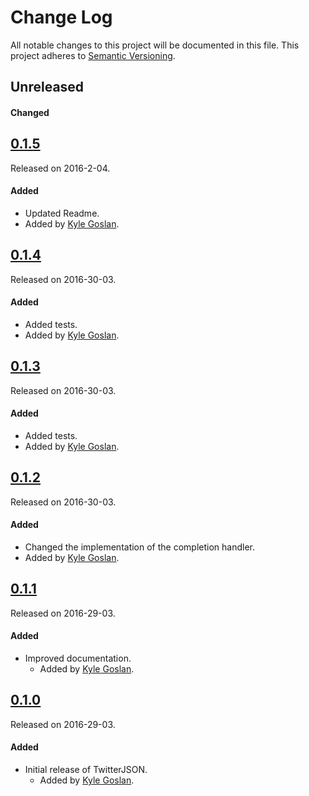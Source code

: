 # Change Log
All notable changes to this project will be documented in this file.
This project adheres to [Semantic Versioning](http://semver.org/).

## Unreleased
#### Changed

## [0.1.5](https://github.com/KyleGoslan/SKTimer/releases/tag/0.1.5)
Released on 2016-2-04.

#### Added
- Updated Readme.
- Added by [Kyle Goslan](https://github.com/KyleGoslan).

## [0.1.4](https://github.com/KyleGoslan/SKTimer/releases/tag/0.1.4)
Released on 2016-30-03.

#### Added
- Added tests.
- Added by [Kyle Goslan](https://github.com/KyleGoslan).


## [0.1.3](https://github.com/KyleGoslan/SKTimer/releases/tag/0.1.2)
Released on 2016-30-03.

#### Added
- Added tests.
- Added by [Kyle Goslan](https://github.com/KyleGoslan).


## [0.1.2](https://github.com/KyleGoslan/SKTimer/releases/tag/0.1.2)
Released on 2016-30-03.

#### Added
- Changed the implementation of the completion handler.
- Added by [Kyle Goslan](https://github.com/KyleGoslan).



## [0.1.1](https://github.com/KyleGoslan/SKTimer/releases/tag/0.1.1)
Released on 2016-29-03.

#### Added
- Improved documentation.
  - Added by [Kyle Goslan](https://github.com/KyleGoslan).



## [0.1.0](https://github.com/KyleGoslan/SKTimer/releases/tag/0.1.0)
Released on 2016-29-03.

#### Added
- Initial release of TwitterJSON.
  - Added by [Kyle Goslan](https://github.com/KyleGoslan).
